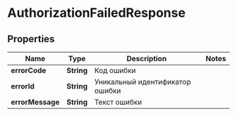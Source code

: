 

# AuthorizationFailedResponse


## Properties

Name | Type | Description | Notes
------------ | ------------- | ------------- | -------------
**errorCode** | **String** | Код ошибки | 
**errorId** | **String** | Уникальный идентификатор ошибки | 
**errorMessage** | **String** | Текст ошибки | 




